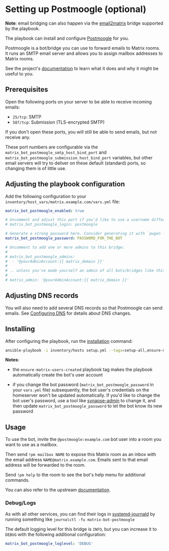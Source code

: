 # Setting up Postmoogle (optional)

**Note**: email bridging can also happen via the [email2matrix](configuring-playbook-email2matrix.md) bridge supported by the playbook.

The playbook can install and configure [Postmoogle](https://github.com/etkecc/postmoogle) for you.

Postmoogle is a bot/bridge you can use to forward emails to Matrix rooms. It runs an SMTP email server and allows you to assign mailbox addresses to Matrix rooms.

See the project's [documentation](https://github.com/etkecc/postmoogle) to learn what it does and why it might be useful to you.

## Prerequisites

Open the following ports on your server to be able to receive incoming emails:

  - `25/tcp`: SMTP
  - `587/tcp`: Submission (TLS-encrypted SMTP)

If you don't open these ports, you will still be able to send emails, but not receive any.

These port numbers are configurable via the `matrix_bot_postmoogle_smtp_host_bind_port` and `matrix_bot_postmoogle_submission_host_bind_port` variables, but other email servers will try to deliver on these default (standard) ports, so changing them is of little use.


## Adjusting the playbook configuration

Add the following configuration to your `inventory/host_vars/matrix.example.com/vars.yml` file:

```yaml
matrix_bot_postmoogle_enabled: true

# Uncomment and adjust this part if you'd like to use a username different than the default
# matrix_bot_postmoogle_login: postmoogle

# Generate a strong password here. Consider generating it with `pwgen -s 64 1`
matrix_bot_postmoogle_password: PASSWORD_FOR_THE_BOT

# Uncomment to add one or more admins to this bridge:
#
# matrix_bot_postmoogle_admins:
#  - '@yourAdminAccount:{{ matrix_domain }}'
#
# .. unless you've made yourself an admin of all bots/bridges like this:
#
# matrix_admin: '@yourAdminAccount:{{ matrix_domain }}'
```

## Adjusting DNS records

You will also need to add several DNS records so that Postmoogle can send emails. See [Configuring DNS](configuring-dns.md) for details about DNS changes.

## Installing

After configuring the playbook, run the [installation](installing.md) command:

```sh
ansible-playbook -i inventory/hosts setup.yml --tags=setup-all,ensure-matrix-users-created,start
```

**Notes**:

- the `ensure-matrix-users-created` playbook tag makes the playbook automatically create the bot's user account

- if you change the bot password (`matrix_bot_postmoogle_password` in your `vars.yml` file) subsequently, the bot user's credentials on the homeserver won't be updated automatically. If you'd like to change the bot user's password, use a tool like [synapse-admin](configuring-playbook-synapse-admin.md) to change it, and then update `matrix_bot_postmoogle_password` to let the bot know its new password


## Usage

To use the bot, invite the `@postmoogle:example.com` bot user into a room you want to use as a mailbox.

Then send `!pm mailbox NAME` to expose this Matrix room as an inbox with the email address `NAME@matrix.example.com`. Emails sent to that email address will be forwarded to the room.

Send `!pm help` to the room to see the bot's help menu for additional commands.

You can also refer to the upstream [documentation](https://github.com/etkecc/postmoogle).

### Debug/Logs

As with all other services, you can find their logs in [systemd-journald](https://www.freedesktop.org/software/systemd/man/systemd-journald.service.html) by running something like `journalctl -fu matrix-bot-postmoogle`

The default logging level for this bridge is `INFO`, but you can increase it to `DEBUG` with the following additional configuration:

```yaml
matrix_bot_postmoogle_loglevel: 'DEBUG'
```
